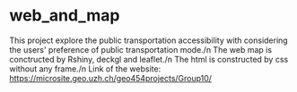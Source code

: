 # web_and_map
This project explore the public transportation accessibility with considering the users' preference of public transportation mode./n
The web map is conctructed by Rshiny, deckgl and leaflet./n
The html is constructed by css without any frame./n
Link of the website: https://microsite.geo.uzh.ch/geo454projects/Group10/
